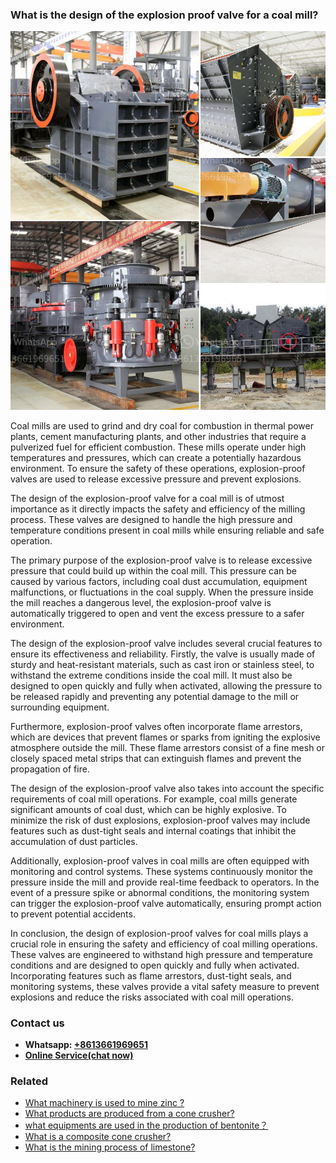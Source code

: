 <h3>What is the design of the explosion proof valve for a coal mill?</h3><img src='1701743432.jpg' alt=''><p>Coal mills are used to grind and dry coal for combustion in thermal power plants, cement manufacturing plants, and other industries that require a pulverized fuel for efficient combustion. These mills operate under high temperatures and pressures, which can create a potentially hazardous environment. To ensure the safety of these operations, explosion-proof valves are used to release excessive pressure and prevent explosions.</p><p>The design of the explosion-proof valve for a coal mill is of utmost importance as it directly impacts the safety and efficiency of the milling process. These valves are designed to handle the high pressure and temperature conditions present in coal mills while ensuring reliable and safe operation.</p><p>The primary purpose of the explosion-proof valve is to release excessive pressure that could build up within the coal mill. This pressure can be caused by various factors, including coal dust accumulation, equipment malfunctions, or fluctuations in the coal supply. When the pressure inside the mill reaches a dangerous level, the explosion-proof valve is automatically triggered to open and vent the excess pressure to a safer environment.</p><p>The design of the explosion-proof valve includes several crucial features to ensure its effectiveness and reliability. Firstly, the valve is usually made of sturdy and heat-resistant materials, such as cast iron or stainless steel, to withstand the extreme conditions inside the coal mill. It must also be designed to open quickly and fully when activated, allowing the pressure to be released rapidly and preventing any potential damage to the mill or surrounding equipment.</p><p>Furthermore, explosion-proof valves often incorporate flame arrestors, which are devices that prevent flames or sparks from igniting the explosive atmosphere outside the mill. These flame arrestors consist of a fine mesh or closely spaced metal strips that can extinguish flames and prevent the propagation of fire.</p><p>The design of the explosion-proof valve also takes into account the specific requirements of coal mill operations. For example, coal mills generate significant amounts of coal dust, which can be highly explosive. To minimize the risk of dust explosions, explosion-proof valves may include features such as dust-tight seals and internal coatings that inhibit the accumulation of dust particles.</p><p>Additionally, explosion-proof valves in coal mills are often equipped with monitoring and control systems. These systems continuously monitor the pressure inside the mill and provide real-time feedback to operators. In the event of a pressure spike or abnormal conditions, the monitoring system can trigger the explosion-proof valve automatically, ensuring prompt action to prevent potential accidents.</p><p>In conclusion, the design of explosion-proof valves for coal mills plays a crucial role in ensuring the safety and efficiency of coal milling operations. These valves are engineered to withstand high pressure and temperature conditions and are designed to open quickly and fully when activated. Incorporating features such as flame arrestors, dust-tight seals, and monitoring systems, these valves provide a vital safety measure to prevent explosions and reduce the risks associated with coal mill operations.</p><h3>Contact us</h3><ul><li><strong>Whatsapp:&nbsp;<a href="https://wa.me/8613661969651">+8613661969651</a></strong></li><li><a href="https://swt.shibang-china.com/?git&amp;zhl&amp;What is the design of the explosion proof valve for a coal mill"><strong>Online Service(chat now)</strong></a></li></ul><h3>Related</h3><ul><li><a href='What machinery is used to mine zinc .md'>What machinery is used to mine zinc ?</a></li><li><a href='What products are produced from a cone crusher.md'>What products are produced from a cone crusher?</a></li><li><a href='what equipments are used in the production of bentonite？.md'>what equipments are used in the production of bentonite？</a></li><li><a href='What is a composite cone crusher.md'>What is a composite cone crusher?</a></li><li><a href='What is the mining process of limestone.md'>What is the mining process of limestone?</a></li></ul>
